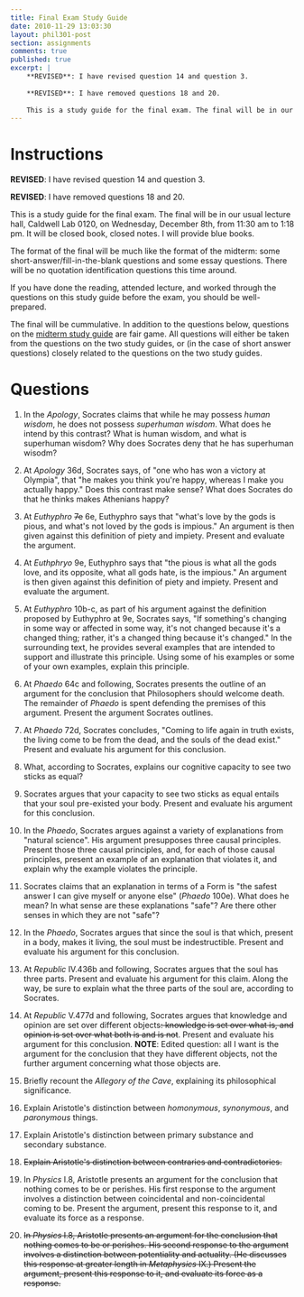 ```yaml
---
title: Final Exam Study Guide
date: 2010-11-29 13:03:30
layout: phil301-post
section: assignments
comments: true
published: true
excerpt: |
    **REVISED**: I have revised question 14 and question 3.
    
    **REVISED**: I have removed questions 18 and 20.
    
    This is a study guide for the final exam. The final will be in our usual lecture hall, Caldwell Lab 0120, on Wednesday, December 8th, from 11:30 am to 1:18 pm. It will be closed book, closed notes. I will provide blue books.
---
```


# Instructions

**REVISED**: I have revised question 14 and question 3.

**REVISED**: I have removed questions 18 and 20.

This is a study guide for the final exam. The final will be in our usual lecture hall, Caldwell Lab 0120, on Wednesday, December 8th, from 11:30 am to 1:18 pm. It will be closed book, closed notes. I will provide blue books.

The format of the final will be much like the format of the midterm: some short-answer/fill-in-the-blank questions and some essay questions. There will be no quotation identification questions this time around.

If you have done the reading, attended lecture, and worked through the questions on this study guide before the exam, you should be well-prepared.

The final will be cummulative. In addition to the questions below, questions on the [midterm study guide](http://www.davidsanson.com/301f2010/assignments/midterm-study-guide.html) are fair game. All questions will either be taken from the questions on the two study guides, or (in the case of short answer questions) closely related to the questions on the two study guides.

# Questions

1.  In the *Apology*, Socrates claims that while he may possess *human wisdom*, he does not possess *superhuman wisdom*. What does he intend by this contrast? What is human wisdom, and what is superhuman wisdom? Why does Socrates deny that he has superhuman wisodm?

2.  At *Apology* 36d, Socrates says, of "one who has won a victory at Olympia", that "he makes you think you're happy, whereas I make you actually happy." Does this contrast make sense? What does Socrates do that he thinks makes Athenians happy?

3.  At *Euthyphro* ~~7e~~ 6e, Euthyphro says that "what's love by the gods is pious, and what's not loved by the gods is impious." An argument is then given against this definition of piety and impiety. Present and evaluate the argument.

4.  At *Euthphryo* 9e, Euthyphro says that "the pious is what all the gods love, and its opposite, what all gods hate, is the impious." An argument is then given against this definition of piety and impiety. Present and evaluate the argument.

5.  At *Euthyphro* 10b-c, as part of his argument against the definition proposed by Euthyphro at 9e, Socrates says, "If something's changing in some way or affected in some way, it's not changed because it's a changed thing; rather, it's a changed thing because it's changed." In the surrounding text, he provides several examples that are intended to support and illustrate this principle. Using some of his examples or some of your own examples, explain this principle.

6.  At *Phaedo* 64c and following, Socrates presents the outline of an argument for the conclusion that Philosophers should welcome death. The remainder of *Phaedo* is spent defending the premises of this argument. Present the argument Socrates outlines.

7.  At *Phaedo* 72d, Socrates concludes, "Coming to life again in truth exists, the living come to be from the dead, and the souls of the dead exist." Present and evaluate his argument for this conclusion.

8.  What, according to Socrates, explains our cognitive capacity to see two sticks as equal?

9.  Socrates argues that your capacity to see two sticks as equal entails that your soul pre-existed your body. Present and evaluate his argument for this conclusion.

10.  In the *Phaedo*, Socrates argues against a variety of explanations from "natural science". His argument presupposes three causal principles. Present those three causal principles, and, for each of those causal principles, present an example of an explanation that violates it, and explain why the example violates the principle.

11.  Socrates claims that an explanation in terms of a Form is "the safest answer I can give myself or anyone else" (*Phaedo* 100e). What does he mean? In what sense are these explanations "safe"? Are there other senses in which they are not "safe"?

12.  In the *Phaedo*, Socrates argues that since the soul is that which, present in a body, makes it living, the soul must be indestructible. Present and evaluate his argument for this conclusion.

13.  At *Republic* IV.436b and following, Socrates argues that the soul has three parts. Present and evaluate his argument for this claim. Along the way, be sure to explain what the three parts of the soul are, according to Socrates.

14.  At *Republic* V.477d and following, Socrates argues that knowledge and opinion are set over different objects~~: knowledge is set over what is, and opinion is set over what both is and is not~~. Present and evaluate his argument for this conclusion. **NOTE**: Edited question: all I want is the argument for the conclusion that they have different objects, not the further argument concerning what those objects are.

15.  Briefly recount the *Allegory of the Cave*, explaining its philosophical significance.

16.  Explain Aristotle's distinction between *homonymous*, *synonymous*, and *paronymous* things.

17.  Explain Aristotle's distinction between primary substance and secondary substance.

18.  ~~Explain Aristotle's distinction between contraries and contradictories.~~

19.  In *Physics* I.8, Aristotle presents an argument for the conclusion that nothing comes to be or perishes. His first response to the argument involves a distinction between coincidental and non-coincidental coming to be. Present the argument, present this response to it, and evaluate its force as a response.

20.  ~~In *Physics* I.8, Aristotle  presents an argument for the conclusion that nothing comes to be or perishes. His second response to the argument involves a distinction between potentiality and actuality. (He discusses this response at greater length in *Metaphysics* IX.) Present the argument, present this response to it, and evaluate its force as a response.~~
